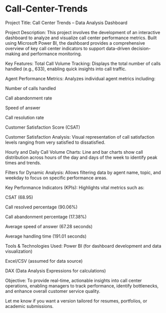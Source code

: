 # Call-Center-Trends


Project Title:
Call Center Trends – Data Analysis Dashboard

Project Description:
This project involves the development of an interactive dashboard to analyze and visualize call center performance metrics. Built using Microsoft Power BI, the dashboard provides a comprehensive overview of key call center indicators to support data-driven decision-making and performance monitoring.

Key Features:
Total Call Volume Tracking:
Displays the total number of calls handled (e.g., 633), enabling quick insights into call traffic.

Agent Performance Metrics:
Analyzes individual agent metrics including:

Number of calls handled

Call abandonment rate

Speed of answer

Call resolution rate

Customer Satisfaction Score (CSAT)

Customer Satisfaction Analysis:
Visual representation of call satisfaction levels ranging from very satisfied to dissatisfied.

Hourly and Daily Call Volume Charts:
Line and bar charts show call distribution across hours of the day and days of the week to identify peak times and trends.

Filters for Dynamic Analysis:
Allows filtering data by agent name, topic, and weekday to focus on specific performance areas.

Key Performance Indicators (KPIs):
Highlights vital metrics such as:

CSAT (68.95)

Call resolved percentage (90.06%)

Call abandonment percentage (17.38%)

Average speed of answer (67.28 seconds)

Average handling time (191.01 seconds)

Tools & Technologies Used:
Power BI (for dashboard development and data visualization)

Excel/CSV (assumed for data source)

DAX (Data Analysis Expressions for calculations)

Objective:
To provide real-time, actionable insights into call center operations, enabling managers to track performance, identify bottlenecks, and enhance overall customer service quality.

Let me know if you want a version tailored for resumes, portfolios, or academic submissions.
